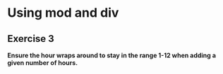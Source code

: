 # Using mod and div
## Exercise 3

**Ensure the hour wraps around to stay in the range 1-12 when adding a given number of hours.**
